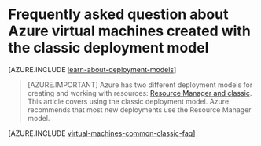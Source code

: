 <properties
	pageTitle="Frequently asked questions for VMs | Azure"
	description="Provides answers to some of the common questions about Azure virtual machines created with the classic deployment model."
	services="virtual-machines-windows"
	documentationCenter=""
	authors="cynthn"
	manager="timlt"
	editor=""
	tags="azure-service-management"/>

<tags
	ms.service="virtual-machines-windows"
	ms.date="05/05/2016"
	wacn.date=""/>

# Frequently asked question about Azure virtual machines created with the classic deployment model

[AZURE.INCLUDE [learn-about-deployment-models](../includes/learn-about-deployment-models-classic-include.md)]
> [AZURE.IMPORTANT] Azure has two different deployment models for creating and working with resources:  [Resource Manager and classic](/documentation/articles/resource-manager-deployment-model/).  This article covers using the classic deployment model. Azure recommends that most new deployments use the Resource Manager model.

[AZURE.INCLUDE [virtual-machines-common-classic-faq](../includes/virtual-machines-common-classic-faq.md)]

